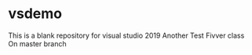 # vsdemo
This is a blank repository for visual studio 2019
Another
Test
Fivver class
On master branch
